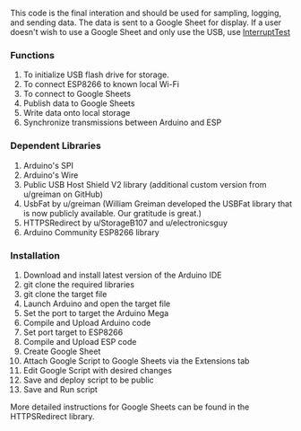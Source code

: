 This code is the final interation and should be used for sampling, logging, and sending data. The data is sent to a Google Sheet for display. If a user doesn't wish to use a Google Sheet and only use the USB, use [InterruptTest](https://github.com/JoshuaEgwuatu/Capstone-Spring2023-CitizenAirQualitySensor/tree/main/Software/InterruptTest)

### Functions
1. To initialize USB flash drive for storage.
2. To connect ESP8266 to known local Wi-Fi
3. To connect to Google Sheets
4. Publish data to Google Sheets
5. Write data onto local storage
6. Synchronize transmissions between Arduino and ESP


### Dependent Libraries
1. Arduino's SPI
2. Arduino's Wire
3. Public USB Host Shield V2 library (additional custom version from u/greiman on GitHub)
4. UsbFat by u/greiman (William Greiman developed the USBFat library that is now publicly available.  Our gratitude is great.)
5. HTTPSRedirect by u/StorageB107 and u/electronicsguy
6. Arduino Community ESP8266 library

### Installation
1. Download and install latest version of the Arduino IDE
2. git clone the required libraries
3. git clone the target file
4. Launch Arduino and open the target file
5. Set the port to target the Arduino Mega
6. Compile and Upload Arduino code
7. Set port target to ESP8266
8. Compile and Upload ESP code
9. Create Google Sheet
10. Attach Google Script to Google Sheets via the Extensions tab
11. Edit Google Script with desired changes
12. Save and deploy script to be public
13. Save and Run script

More detailed instructions for Google Sheets can be found in the HTTPSRedirect library.

